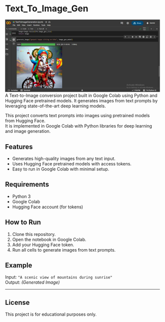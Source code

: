 # Text_To_Image_Gen
![alt image](https://github.com/Pravink12/Text_To_Image_Gen/blob/22bc494e4c0911fc1912279364afd0a14ce9c76d/text%20to%20image%201.jpg)
A Text-to-Image conversion project built in Google Colab using Python and Hugging Face pretrained models. It generates images from text prompts by leveraging state-of-the-art deep learning models.

This project converts text prompts into images using pretrained models from Hugging Face.  
It is implemented in Google Colab with Python libraries for deep learning and image generation.

## Features
- Generates high-quality images from any text input.
- Uses Hugging Face pretrained models with access tokens.
- Easy to run in Google Colab with minimal setup.

## Requirements
- Python 3
- Google Colab
- Hugging Face account (for tokens)

## How to Run
1. Clone this repository.
2. Open the notebook in Google Colab.
3. Add your Hugging Face token.
4. Run all cells to generate images from text prompts.

## Example
Input: `"A scenic view of mountains during sunrise"`  
Output: *(Generated Image)*

---

## License
This project is for educational purposes only.
